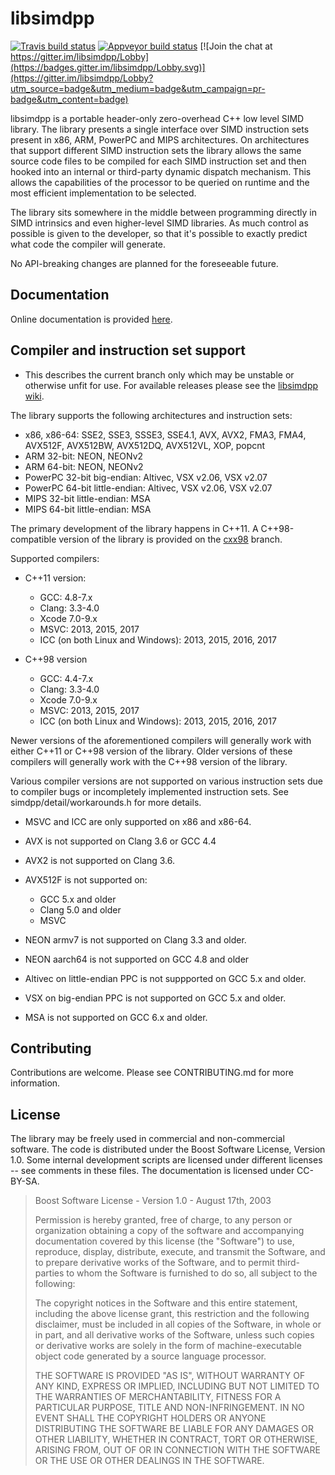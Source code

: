 
libsimdpp
=========

[![Travis build status](https://travis-ci.org/p12tic/libsimdpp.svg?branch=master)](https://travis-ci.org/p12tic/libsimdpp "Travis build status")
[![Appveyor build status](https://img.shields.io/appveyor/ci/p12tic/libsimdpp/master.svg)](https://ci.appveyor.com/project/p12tic/libsimdpp "Appveyor build status")
[![Join the chat at https://gitter.im/libsimdpp/Lobby](https://badges.gitter.im/libsimdpp/Lobby.svg)](https://gitter.im/libsimdpp/Lobby?utm_source=badge&utm_medium=badge&utm_campaign=pr-badge&utm_content=badge)

libsimdpp is a portable header-only zero-overhead C++ low level SIMD library.
The library presents a single interface over SIMD instruction sets present in
x86, ARM, PowerPC and MIPS architectures. On architectures that support
different SIMD instruction sets the library allows the same source code files
to be compiled for each SIMD instruction set and then hooked into an internal
or third-party dynamic dispatch mechanism. This allows the capabilities of the
processor to be queried on runtime and the most efficient implementation to be
selected.

The library sits somewhere in the middle between programming directly in SIMD
intrinsics and even higher-level SIMD libraries. As much control as possible
is given to the developer, so that it's possible to exactly predict what code
the compiler will generate.

No API-breaking changes are planned for the foreseeable future.

Documentation
-------------

Online documentation is provided
[here](http://p12tic.github.io/libsimdpp/v2.2-dev/libsimdpp/w/).

Compiler and instruction set support
------------------------------------

  - This describes the current branch only which may be unstable or otherwise
  unfit for use. For available releases please see the
  [libsimdpp wiki](https://github.com/p12tic/libsimdpp/wiki).

The library supports the following architectures and instruction sets:

 - x86, x86-64: SSE2, SSE3, SSSE3, SSE4.1, AVX, AVX2, FMA3, FMA4, AVX512F,
 AVX512BW, AVX512DQ, AVX512VL, XOP, popcnt
 - ARM 32-bit: NEON, NEONv2
 - ARM 64-bit: NEON, NEONv2
 - PowerPC 32-bit big-endian: Altivec, VSX v2.06, VSX v2.07
 - PowerPC 64-bit little-endian: Altivec, VSX v2.06, VSX v2.07
 - MIPS 32-bit little-endian: MSA
 - MIPS 64-bit little-endian: MSA

The primary development of the library happens in C++11. A C++98-compatible
version of the library is provided on the
[cxx98](https://github.com/p12tic/libsimdpp/tree/cxx98) branch.

Supported compilers:

 - C++11 version:
   - GCC: 4.8-7.x
   - Clang: 3.3-4.0
   - Xcode 7.0-9.x
   - MSVC: 2013, 2015, 2017
   - ICC (on both Linux and Windows): 2013, 2015, 2016, 2017

 - C++98 version
   - GCC: 4.4-7.x
   - Clang: 3.3-4.0
   - Xcode 7.0-9.x
   - MSVC: 2013, 2015, 2017
   - ICC (on both Linux and Windows): 2013, 2015, 2016, 2017

Newer versions of the aforementioned compilers will generally work with either
C++11 or C++98 version of the library. Older versions of these compilers will
generally work with the C++98 version of the library.

Various compiler versions are not supported on various instruction sets due to
compiler bugs or incompletely implemented instruction sets. See
simdpp/detail/workarounds.h for more details.

 - MSVC and ICC are only supported on x86 and x86-64.

 - AVX is not supported on Clang 3.6 or GCC 4.4

 - AVX2 is not supported on Clang 3.6.

 - AVX512F is not supported on:
    - GCC 5.x and older
    - Clang 5.0 and older
    - MSVC

 - NEON armv7 is not supported on Clang 3.3 and older.

 - NEON aarch64 is not supported on GCC 4.8 and older

 - Altivec on little-endian PPC is not suppported on GCC 5.x and older.

 - VSX on big-endian PPC is not supported on GCC 5.x and older.

 - MSA is not supported on GCC 6.x and older.

Contributing
------------

Contributions are welcome. Please see CONTRIBUTING.md for more information.

License
-------

The library may be freely used in commercial and non-commercial software. The
code is distributed under the Boost Software License, Version 1.0. Some
internal development scripts are licensed under different licenses -- see
comments in these files. The documentation is licensed under CC-BY-SA.

> Boost Software License - Version 1.0 - August 17th, 2003
>
> Permission is hereby granted, free of charge, to any person or organization
> obtaining a copy of the software and accompanying documentation covered by
> this license (the "Software") to use, reproduce, display, distribute,
> execute, and transmit the Software, and to prepare derivative works of the
> Software, and to permit third-parties to whom the Software is furnished to
> do so, all subject to the following:
>
> The copyright notices in the Software and this entire statement, including
> the above license grant, this restriction and the following disclaimer,
> must be included in all copies of the Software, in whole or in part, and
> all derivative works of the Software, unless such copies or derivative
> works are solely in the form of machine-executable object code generated by
> a source language processor.
>
> THE SOFTWARE IS PROVIDED "AS IS", WITHOUT WARRANTY OF ANY KIND, EXPRESS OR
> IMPLIED, INCLUDING BUT NOT LIMITED TO THE WARRANTIES OF MERCHANTABILITY,
> FITNESS FOR A PARTICULAR PURPOSE, TITLE AND NON-INFRINGEMENT. IN NO EVENT
> SHALL THE COPYRIGHT HOLDERS OR ANYONE DISTRIBUTING THE SOFTWARE BE LIABLE
> FOR ANY DAMAGES OR OTHER LIABILITY, WHETHER IN CONTRACT, TORT OR OTHERWISE,
> ARISING FROM, OUT OF OR IN CONNECTION WITH THE SOFTWARE OR THE USE OR OTHER
> DEALINGS IN THE SOFTWARE.
